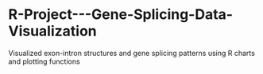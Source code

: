 # R-Project---Gene-Splicing-Data-Visualization
Visualized exon-intron structures and gene splicing patterns using R charts and plotting functions
